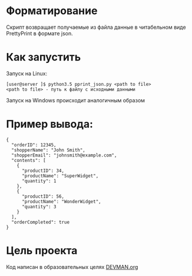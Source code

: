 # Форматирование

Скрипт возвращает получаемые из файла данные в читабельном виде PrettyPrint в формате json.

# Как запустить

Запуск на Linux:

    [user@server ]$ python3.5 pprint_json.py <path to file>
    <path to file> - путь к файлу с исходными данными

Запуск на Windows происходит аналогичным образом

# Пример вывода:

    {
      "orderID": 12345,
      "shopperName": "John Smith",
      "shopperEmail": "johnsmith@example.com",
      "contents": [
        {
          "productID": 34,
          "productName": "SuperWidget",
          "quantity": 1
        },
        {
          "productID": 56,
          "productName": "WonderWidget",
          "quantity": 3
        }
      ],
      "orderCompleted": true
    }


# Цель проекта

Код написан в образовательных целях
[DEVMAN.org](https://devman.org)
